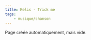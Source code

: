 ```yaml
---
title: Kelis - Trick me
tags:
    - musique/chanson
---
```


Page créée automatiquement, mais vide.
